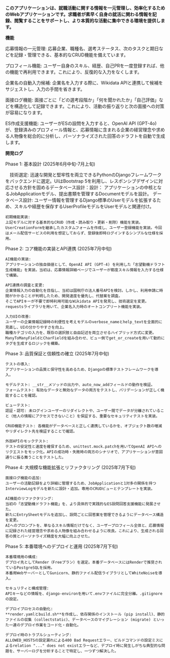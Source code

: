 **このアプリケーションは、就職活動に関する情報を一元管理し、効率化するためのWebアプリケーションです。求職者が素早く自身の就活に関わる情報を記録、閲覧することをサポートし、より本質的な活動に集中できる環境を提供します。**

**機能**

  応募情報の一元管理:
    応募企業、職種名、選考ステータス、次のタスクと期日などを記録・管理できる、基本的なCRUD機能を備えています。
  
  プロフィール機能:
    ユーザー自身のスキル、経歴、自己PRを一度登録すれば、他の機能で再利用できます。これにより、反復的な入力をなくします。
  
  企業名の自動入力候補:
    企業名を入力する際に、Wikidata APIと連携して候補をサジェストし、入力の手間を省きます。
  
  面接ログ機能:
    面接ごとに「どの選考段階か」「何を聞かれたか」「自己評価」などを構造化して記録できます。これにより、活動の振り返りと次の面接への対策が容易になります。
  
  ES作成支援機能:
    ユーザーがESの設問を入力すると、OpenAI API (GPT-4o) が、登録済みのプロフィール情報と、応募情報に含まれる企業の経営理念や求める人物像を総合的に分析し、パーソナライズされた回答のドラフトを自動で生成します。


**開発ログ**

  Phase 1: 基本設計 (2025年6月中旬-7月上旬)
  
  　技術選定: 迅速な開発と堅牢性を両立できるPythonのDjangoフレームワークをバックエンドに選定。UIはBootstrap 5を利用し、レスポンシブデザインに対応させる方針を固めるデータベース設計：設計：
    アプリケーションの中核となるJobApplicationモデル、提出書類を管理するDocumentモデルを設計。
    データベース設計:
    ユーザー情報を管理するDjango標準のUserモデルを拡張するため、スキルや経歴を保存するUserProfileモデルをUserモデルと関連付け。
  
    初期機能実装:
    上記モデルに対する基本的なCRUD（作成・読み取り・更新・削除）機能を実装。
    UserCreationFormを継承したカスタムフォームを作成し、ユーザー登録機能を実装。今回はメール配信サービスの利用を想定しておらず、登録後即時ログインするシンプルな仕様を採用。
  
  Phase 2: コア機能の実装とAPI連携 (2025年7月中旬)
  
    AI機能の実装:
    アプリケーションの独自価値として、OpenAI API (GPT-4) を利用した「志望動機ドラフト生成機能」を実装。当初は、応募情報詳細ページでユーザーが都度スキル情報を入力する仕様で構築。
    
    API連携の調査と変更:
    企業情報入力の自動化を目指し、当初は国税庁の法人番号APIを検討。しかし、利用申請に時間がかかることが判明したため、開発速度を優先し、代替案を調査。
    そこでAPIキーが不要で即時利用可能なWikidata APIを発見し、技術選定を変更。requestsライブラリを用いて、企業名入力時のオートコンプリート機能を実装。
    
    入力UIの改善:
    ユーザーの企業情報記録時の利便性を考えモデルのverbose_nameとhelp_textを全面的に見直し、UIの分かりやすさを向上。
    職種カテゴリの入力を、既存の選択肢と自由記述を両立させるハイブリッド方式に変更。ManyToManyFieldとCharFieldを組み合わせ、ビュー側でget_or_createを用いて動的にタグを生成するロジックを構築。
  
  Phase 3: 品質保証と信頼性の確立 (2025年7月中旬)
  
    テストの導入:
    アプリケーションの品質と保守性を高めるため、Djangoの標準テストフレームワークを導入。
    
    モデルテスト: __str__メソッドの出力や、auto_now_addフィールドの動作を検証。
    フォームテスト: 有効なデータと無効なデータの両方をテストし、バリデーションが正しく機能することを確認。
    
    ビューテスト:
    認証・認可: 未ログインユーザーのリダイレクトや、ユーザー間でデータが分離されていること（他人の情報にアクセスできないこと）を保証する、重要なセキュリティテストを実装。
    
    CRUD機能テスト: 各機能がデータベースと正しく連携しているかを、オブジェクト数の増減やリダイレクト先を検証することで確認。
    
    外部APIのモックテスト:
    テストの安定性と速度を確保するため、unittest.mock.patchを用いてOpenAI APIへのリクエストをモック化。APIの成功時・失敗時の両方のシナリオで、アプリケーションが意図通りに振る舞うことをテストした。
  
  Phase 4: 大規模な機能拡張とリファクタリング (2025年7月下旬)
  
    面接ログ機能の追加:
    ユーザーの活動記録をより詳細に管理するため、JobApplicationと1対多の関係を持つInterviewLogモデルを新たに設計・追加。専用のCRUDビューとテンプレートを実装。
    
    AI機能のリファクタリング:
    当初の「志望動機ドラフト機能」を、より具体的で実践的なES設問回答支援機能に発展させた。
    新たにEntrySheetモデルを追加し、設問ごとに回答案を管理できるようにデータベース構造を変更。
    AIへのプロンプトを、単なるスキル情報だけでなく、ユーザープロフィール全体と、応募情報に記録された経営理念や求める人物像を組み合わせるように改良。これにより、生成される回答の質とパーソナライズ精度を大幅に向上させた。
  
  Phase 5: 本番環境へのデプロイと運用 (2025年7月下旬)
  
    本番環境用の構成:
    デプロイ先としてRender（Freeプラン）を選定。本番データベースにはRenderで推奨されているPostgreSQLを採用。
    本番用WebサーバーとしてGunicorn、静的ファイル配信ライブラリとしてWhiteNoiseを導入。
    
    セキュリティと構成管理:
    APIキーなどの情報を、django-environを用いて.envファイルに完全分離。.gitignoreの設定。
    
    デプロイプロセスの自動化:
    **render.yamlとbuild.sh**を作成し、依存関係のインストール (pip install)、静的ファイルの収集 (collectstatic)、データベースのマイグレーション (migrate) といった一連のデプロイ作業をコード化・自動化。
    
    デプロイ時のトラブルシューティング:
    ALLOWED_HOSTSの設定漏れによる400 Bad Requestエラー、ビルドコマンドの設定ミスによるrelation "..." does not existエラーなど、デプロイ時に発生しがちな典型的な問題を、サーバーログを分析することで特定し、一つずつ解決した。
